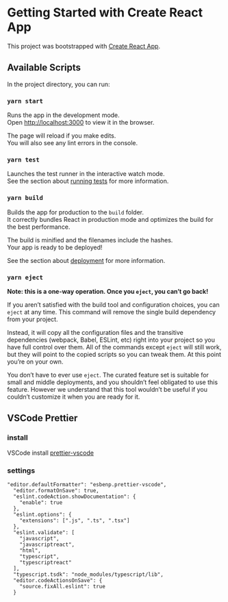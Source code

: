 # Getting Started with Create React App

This project was bootstrapped with [Create React App](https://github.com/facebook/create-react-app).

## Available Scripts

In the project directory, you can run:

### `yarn start`

Runs the app in the development mode.\
Open [http://localhost:3000](http://localhost:3000) to view it in the browser.

The page will reload if you make edits.\
You will also see any lint errors in the console.

### `yarn test`

Launches the test runner in the interactive watch mode.\
See the section about [running tests](https://facebook.github.io/create-react-app/docs/running-tests) for more information.

### `yarn build`

Builds the app for production to the `build` folder.\
It correctly bundles React in production mode and optimizes the build for the best performance.

The build is minified and the filenames include the hashes.\
Your app is ready to be deployed!

See the section about [deployment](https://facebook.github.io/create-react-app/docs/deployment) for more information.

### `yarn eject`

**Note: this is a one-way operation. Once you `eject`, you can’t go back!**

If you aren’t satisfied with the build tool and configuration choices, you can `eject` at any time. This command will remove the single build dependency from your project.

Instead, it will copy all the configuration files and the transitive dependencies (webpack, Babel, ESLint, etc) right into your project so you have full control over them. All of the commands except `eject` will still work, but they will point to the copied scripts so you can tweak them. At this point you’re on your own.

You don’t have to ever use `eject`. The curated feature set is suitable for small and middle deployments, and you shouldn’t feel obligated to use this feature. However we understand that this tool wouldn’t be useful if you couldn’t customize it when you are ready for it.

## VSCode Prettier

### install

VSCode install [prettier-vscode](https://marketplace.visualstudio.com/items?itemName=esbenp.prettier-vscode)

### settings

```
"editor.defaultFormatter": "esbenp.prettier-vscode",
  "editor.formatOnSave": true,
  "eslint.codeAction.showDocumentation": {
    "enable": true
  },
  "eslint.options": {
    "extensions": [".js", ".ts", ".tsx"]
  },
  "eslint.validate": [
    "javascript",
    "javascriptreact",
    "html",
    "typescript",
    "typescriptreact"
  ],
  "typescript.tsdk": "node_modules/typescript/lib",
  "editor.codeActionsOnSave": {
    "source.fixAll.eslint": true
  }
```
